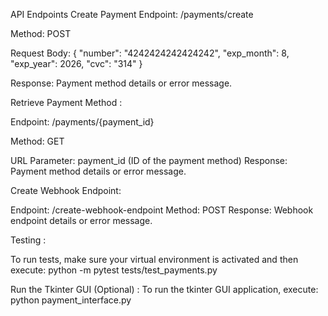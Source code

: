 API Endpoints
Create Payment
Endpoint: /payments/create

Method: POST

Request Body: 
      {
  "number": "4242424242424242",
  "exp_month": 8,
  "exp_year": 2026,
  "cvc": "314"
}

Response: Payment method details or error message.



Retrieve Payment Method :

 Endpoint: /payments/{payment_id}

Method: GET

URL Parameter: payment_id (ID of the payment method)
Response: Payment method details or error message.




Create Webhook Endpoint:

Endpoint: /create-webhook-endpoint
Method: POST
Response: Webhook endpoint details or error message.


Testing :

To run tests, make sure your virtual environment is activated and then execute:
  python -m pytest tests/test_payments.py


Run the Tkinter GUI (Optional) :
  To run the tkinter GUI application, execute:
  python payment_interface.py



